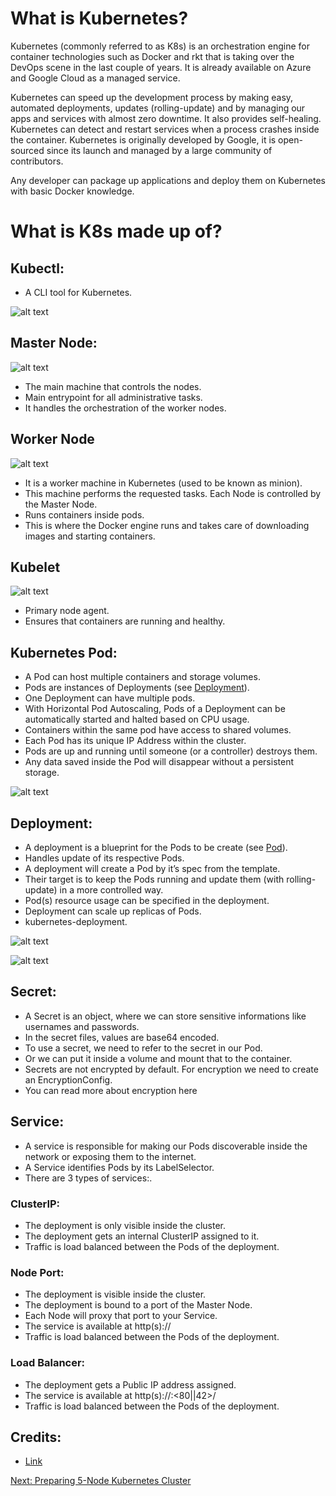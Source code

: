 # What is Kubernetes?

Kubernetes (commonly referred to as K8s) is an orchestration engine for container technologies such as Docker and rkt that is taking over the DevOps scene in the last couple of years. It is already available on Azure and Google Cloud as a managed service.

Kubernetes can speed up the development process by making easy, automated deployments, updates (rolling-update) and by managing our apps and services with almost zero downtime. It also provides self-healing. Kubernetes can detect and restart services when a process crashes inside the container. Kubernetes is originally developed by Google, it is open-sourced since its launch and managed by a large community of contributors.

Any developer can package up applications and deploy them on Kubernetes with basic Docker knowledge.

# What is K8s made up of?

## Kubectl:

- A CLI tool for Kubernetes.

![alt text](https://raw.githubusercontent.com/ajeetraina/kubernetes101/master/architecture/kubernetes-kubectl.png)



## Master Node:

![alt text](https://raw.githubusercontent.com/ajeetraina/kubernetes101/master/architecture/kubernetes-kubelet.png)

- The main machine that controls the nodes.
- Main entrypoint for all administrative tasks.
- It handles the orchestration of the worker nodes.

## Worker Node

![alt text](https://raw.githubusercontent.com/ajeetraina/kubernetes101/master/architecture/kubernetes-worker-node.png)

- It is a worker machine in Kubernetes (used to be known as minion).
- This machine performs the requested tasks. Each Node is controlled by the Master Node.
- Runs containers inside pods.
- This is where the Docker engine runs and takes care of downloading images and starting containers.

## Kubelet

![alt text](https://raw.githubusercontent.com/ajeetraina/kubernetes101/master/architecture/kubernetes-kubelet.png)

- Primary node agent.
- Ensures that containers are running and healthy.

## Kubernetes Pod:

- A Pod can host multiple containers and storage volumes.
- Pods are instances of Deployments (see [Deployment](https://collabnix.github.io/kubelabs/Deployment101/index.html)).
- One Deployment can have multiple pods.
- With Horizontal Pod Autoscaling, Pods of a Deployment can be automatically started and halted based on CPU usage.
- Containers within the same pod have access to shared volumes.
- Each Pod has its unique IP Address within the cluster.
- Pods are up and running until someone (or a controller) destroys them.
- Any data saved inside the Pod will disappear without a persistent storage.

![alt text](https://raw.githubusercontent.com/ajeetraina/kubernetes101/master/architecture/kubernetes-pod-new.png)


## Deployment:

- A deployment is a blueprint for the Pods to be create (see [Pod](https://collabnix.github.io/kubelabs/pods101/deploy-your-first-nginx-pod.html)).
- Handles update of its respective Pods.
- A deployment will create a Pod by it’s spec from the template.
- Their target is to keep the Pods running and update them (with rolling-update) in a more controlled way.
- Pod(s) resource usage can be specified in the deployment.
- Deployment can scale up replicas of Pods.
- kubernetes-deployment.

![alt text](https://raw.githubusercontent.com/ajeetraina/kubernetes101/master/architecture/kubernetes-deployment%20(1).png)

![alt text](https://raw.githubusercontent.com/ajeetraina/kubernetes101/master/architecture/kubernetes-deployment%20(1).png)

## Secret:

- A Secret is an object, where we can store sensitive informations like usernames and passwords.
- In the secret files, values are base64 encoded.
- To use a secret, we need to refer to the secret in our Pod.
- Or we can put it inside a volume and mount that to the container.
- Secrets are not encrypted by default. For encryption we need to create an EncryptionConfig.
- You can read more about encryption here

## Service:

- A service is responsible for making our Pods discoverable inside the network or exposing them to the internet.
- A Service identifies Pods by its LabelSelector.
- There are 3 types of services:.

### ClusterIP:
- The deployment is only visible inside the cluster.
- The deployment gets an internal ClusterIP assigned to it.
- Traffic is load balanced between the Pods of the deployment.

### Node Port:
- The deployment is visible inside the cluster.
- The deployment is bound to a port of the Master Node.
- Each Node will proxy that port to your Service.
- The service is available at http(s)://<ip>
- Traffic is load balanced between the Pods of the deployment.

### Load Balancer:
- The deployment gets a Public IP address assigned.
- The service is available at http(s)://:<80||42>/
- Traffic is load balanced between the Pods of the deployment.

## Credits:
- [Link](https://blog.risingstack.com/what-is-kubernetes-how-to-get-started/)

[Next: Preparing 5-Node Kubernetes Cluster](http://kubelabs.collabnix.com/kube101.html)
